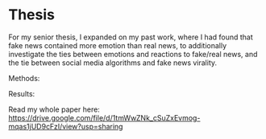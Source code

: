 # Thesis

For my senior thesis, I expanded on my past work, where I had found that fake news contained more emotion than real news, to additionally investigate the ties between emotions and reactions to fake/real news, and the tie between social media algorithms and fake news virality. 

Methods: 

Results: 

Read my whole paper here: https://drive.google.com/file/d/1tmWwZNk_cSuZxEvmog-mqas1jUD9cFzI/view?usp=sharing 
